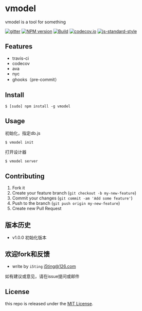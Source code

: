 # vmodel

vmodel is a tool for something

[![gitter](https://badges.gitter.im/Join%20Chat.svg)](https://gitter.im/moajs/vmodel?utm_source=badge&utm_medium=badge&utm_campaign=pr-badge&utm_content=badge)
[![NPM version](https://img.shields.io/npm/v/vmodel.svg?style=flat-square)](https://www.npmjs.com/package/vmodel)
[![Build](https://travis-ci.org/moajs/vmodel.svg?branch=master)](https://travis-ci.org/moajs/vmodel)
[![codecov.io](https://codecov.io/github/moajs/vmodel/coverage.svg?branch=master)](https://codecov.io/github/moajs/vmodel?branch=master)
[![js-standard-style](https://img.shields.io/badge/code%20style-standard-brightgreen.svg)](http://standardjs.com/)

## Features

- travis-ci
- codecov
- ava
- nyc
- ghooks（pre-commit）

## Install

    $ [sudo] npm install -g vmodel

## Usage 

初始化，指定db.js

```
$ vmodel init
```

打开设计器

```
$ vmodel server
```

## Contributing

1. Fork it
2. Create your feature branch (`git checkout -b my-new-feature`)
3. Commit your changes (`git commit -am 'Add some feature'`)
4. Push to the branch (`git push origin my-new-feature`)
5. Create new Pull Request

## 版本历史

- v1.0.0 初始化版本

## 欢迎fork和反馈

- write by `i5ting` i5ting@126.com

如有建议或意见，请在issue提问或邮件

## License

this repo is released under the [MIT
License](http://www.opensource.org/licenses/MIT).
